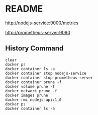 # README

[http://nodejs-service:9000/metrics](http://nodejs-service:9000/metrics)

[http://prometheus-server:9090](http://prometheus-server:9090)


## History Command

```shell
clear
docker ps
docker container ls -a
docker container stop nodejs-service
docker container stop prometheus-server
docker container prune -f
docker volume prune -f
docker network prune -f
docker images prune
docker rmi nodejs-api:1.0
docker ps
docker container ls -a
```